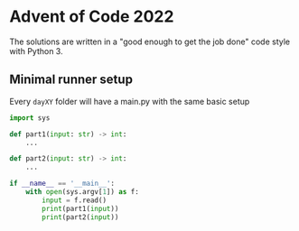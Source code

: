 # Advent of Code 2022

The solutions are written in a "good enough to get the job done" code style with Python 3.

## Minimal runner setup

Every `dayXY` folder will have a main.py with the same basic setup

```py
import sys

def part1(input: str) -> int:
    ...

def part2(input: str) -> int:
    ...

if __name__ == '__main__':
    with open(sys.argv[1]) as f:
        input = f.read()
        print(part1(input))
        print(part2(input))
```
